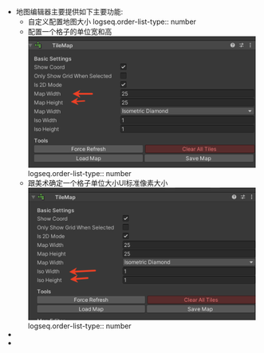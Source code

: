 - 地图编辑器主要提供如下主要功能:
	- 自定义配置地图大小
	  logseq.order-list-type:: number
	- 配置一个格子的单位宽和高 ![image.png](../assets/image_1755592711152_0.png)
	  logseq.order-list-type:: number
	- 跟美术确定一个格子单位大小UI标准像素大小 ![image.png](../assets/image_1755592722646_0.png)
	  logseq.order-list-type:: number
-
-